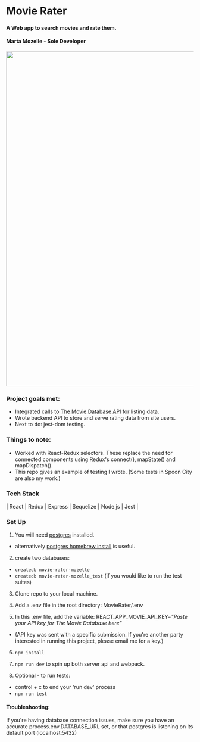 # Movie Rater
#### A Web app to search movies and rate them.
#### Marta Mozelle - Sole Developer

<p align="center">
  <img src=https://github.com/MozMM/MovieRater/tree/main/src/client/images/Readme%20Demo.gif height="900">
</p>

### Project goals met: 
- Integrated calls to [The Movie Database API](themoviedb.org) for listing data. 
- Wrote backend API to store and serve rating data from site users. 
- Next to do: jest-dom testing. 

### Things to note:
- Worked with React-Redux selectors. These replace the need for connected components using Redux's connect(), mapState() and mapDispatch().
- This repo gives an example of testing I wrote. (Some tests in Spoon City are also my work.)

### Tech Stack
| React | Redux | Express | Sequelize | Node.js | Jest |

### Set Up
1) You will need [postgres](https://www.postgresql.org/download/) installed. 
* alternatively [postgres homebrew install](https://wiki.postgresql.org/wiki/Homebrew) is useful.

2) create two databases: 
* `createdb movie-rater-mozelle`
* `createdb movie-rater-mozelle_test`   (if you would like to run the test suites) 

3) Clone repo to your local machine.

4) Add a .env file in the root directory: MovieRater/.env

5) In this .env file, add the variable: REACT_APP_MOVIE_API_KEY=*"Paste your API key for The Movie Database here"*
* (API key was sent with a specific submission. If you're another party interested in running this project, please email me for a key.)

6) `npm install`

7) `npm run dev` to spin up both server api and webpack. 

8) Optional - to run tests: 
  * control + c to end your 'run dev' process
  * `npm run test`

#### Troubleshooting:
If you're having database connection issues, make sure you have an accurate process.env.DATABASE_URL set, or that postgres is listening on its default port (localhost:5432)

